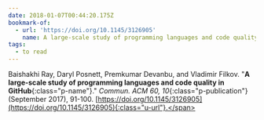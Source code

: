 ```yaml
---
date: 2018-01-07T00:44:20.175Z
bookmark-of:
  - url: 'https://doi.org/10.1145/3126905'
    name: A large-scale study of programming languages and code quality in GitHub
tags:
  - to read
---
```

<span class="h-cite"><span class="p-author">Baishakhi Ray</span>, <span class="p-author">Daryl Posnett</span>, <span class="p-author">Premkumar Devanbu</span>, and <span class="p-author">Vladimir Filkov</span>. "__A large-scale study of programming languages and code quality in GitHub__{:class="p-name"}." _Commun. ACM 60, 10_{:class="p-publication"} (<time class="dt-published" datetime="2017-09">September 2017</time>), 91-100. [https://doi.org/10.1145/3126905](https://doi.org/10.1145/3126905){:class="u-url"}.</span>
